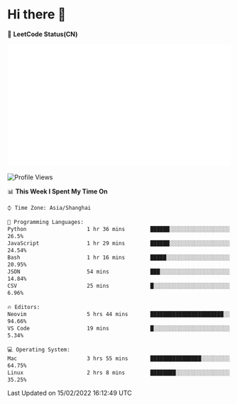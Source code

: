 # Hi there 👋

📝 **LeetCode Status(CN)**

![wsmbsbbz's LeetCode status](https://github.com/wsmbsbbz/wsmbsbbz/blob/main/status.svg)

<!--
**wsmbsbbz/wsmbsbbz** is a ✨ _special_ ✨ repository because its `README.md` (this file) appears on your GitHub profile.

Here are some ideas to get you started:

- 🔭 I’m currently working on ...
- 🌱 I’m currently learning ...
- 👯 I’m looking to collaborate on ...
- 🤔 I’m looking for help with ...
- 💬 Ask me about ...
- 📫 How to reach me: ...
- 😄 Pronouns: ...
- ⚡ Fun fact: ...
-->
<!--START_SECTION:waka-->
![Profile Views](http://img.shields.io/badge/Profile%20Views-1-blue)

📊 **This Week I Spent My Time On** 

```text
⌚︎ Time Zone: Asia/Shanghai

💬 Programming Languages: 
Python                   1 hr 36 mins        ██████░░░░░░░░░░░░░░░░░░░   26.5% 
JavaScript               1 hr 29 mins        ██████░░░░░░░░░░░░░░░░░░░   24.54% 
Bash                     1 hr 16 mins        █████░░░░░░░░░░░░░░░░░░░░   20.95% 
JSON                     54 mins             ███░░░░░░░░░░░░░░░░░░░░░░   14.84% 
CSV                      25 mins             █░░░░░░░░░░░░░░░░░░░░░░░░   6.96%

🔥 Editors: 
Neovim                   5 hrs 44 mins       ███████████████████████░░   94.66% 
VS Code                  19 mins             █░░░░░░░░░░░░░░░░░░░░░░░░   5.34%

💻 Operating System: 
Mac                      3 hrs 55 mins       ████████████████░░░░░░░░░   64.75% 
Linux                    2 hrs 8 mins        ████████░░░░░░░░░░░░░░░░░   35.25%

```


 Last Updated on 15/02/2022 16:12:49 UTC
<!--END_SECTION:waka-->
